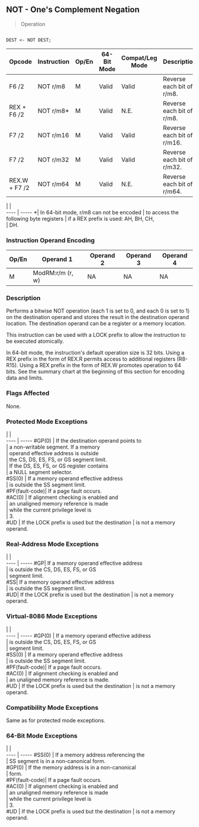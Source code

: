 ## NOT - One's Complement Negation

> Operation
``` slim

DEST <- NOT DEST;

```

 Opcode       | Instruction| Op/En| 64-Bit Mode| Compat/Leg Mode| Description               
 ---  | --- | --- | --- | --- | ---
 F6 /2        | NOT r/m8   | M    | Valid      | Valid          | Reverse each bit of r/m8. 
 REX + F6 /2  | NOT r/m8\*  | M    | Valid      | N.E.           | Reverse each bit of r/m8. 
 F7 /2        | NOT r/m16  | M    | Valid      | Valid          | Reverse each bit of r/m16.
 F7 /2        | NOT r/m32  | M    | Valid      | Valid          | Reverse each bit of r/m32.
 REX.W + F7 /2| NOT r/m64  | M    | Valid      | N.E.           | Reverse each bit of r/m64.
<aside class="notification">

</aside>

   | |  
---- | -----
 \*| In 64-bit mode, r/m8 can not be encoded
  | to access the following byte registers 
  | if a REX prefix is used: AH, BH, CH,   
  | DH.                                    

### Instruction Operand Encoding
 Op/En| Operand 1       | Operand 2| Operand 3| Operand 4
 ---  | --- | --- | --- | ---
 M    | ModRM:r/m (r, w)| NA       | NA       | NA       

### Description
Performs a bitwise NOT operation (each 1 is set to 0, and each 0 is set to 1)
on the destination operand and stores the result in the destination operand
location. The destination operand can be a register or a memory location.

This instruction can be used with a LOCK prefix to allow the instruction to
be executed atomically.

In 64-bit mode, the instruction's default operation size is 32 bits. Using a
REX prefix in the form of REX.R permits access to additional registers (R8-R15).
Using a REX prefix in the form of REX.W promotes operation to 64 bits. See the
summary chart at the beginning of this section for encoding data and limits.



### Flags Affected
None.


### Protected Mode Exceptions
   | |  
---- | -----
 #GP(0)         | If the destination operand points to          
                | a non-writable segment. If a memory           
                | operand effective address is outside          
                | the CS, DS, ES, FS, or GS segment limit.      
                | If the DS, ES, FS, or GS register contains    
                | a NULL segment selector.                      
 #SS(0)         | If a memory operand effective address         
                | is outside the SS segment limit.              
 #PF(fault-code)| If a page fault occurs.                       
 #AC(0)         | If alignment checking is enabled and          
                | an unaligned memory reference is made         
                | while the current privilege level is          
                | 3.                                            
 #UD            | If the LOCK prefix is used but the destination
                | is not a memory operand.                      

### Real-Address Mode Exceptions
   | |  
---- | -----
 #GP| If a memory operand effective address         
    | is outside the CS, DS, ES, FS, or GS          
    | segment limit.                                
 #SS| If a memory operand effective address         
    | is outside the SS segment limit.              
 #UD| If the LOCK prefix is used but the destination
    | is not a memory operand.                      

### Virtual-8086 Mode Exceptions
   | |  
---- | -----
 #GP(0)         | If a memory operand effective address         
                | is outside the CS, DS, ES, FS, or GS          
                | segment limit.                                
 #SS(0)         | If a memory operand effective address         
                | is outside the SS segment limit.              
 #PF(fault-code)| If a page fault occurs.                       
 #AC(0)         | If alignment checking is enabled and          
                | an unaligned memory reference is made.        
 #UD            | If the LOCK prefix is used but the destination
                | is not a memory operand.                      

### Compatibility Mode Exceptions
Same as for protected mode exceptions.


### 64-Bit Mode Exceptions
   | |  
---- | -----
 #SS(0)         | If a memory address referencing the           
                | SS segment is in a non-canonical form.        
 #GP(0)         | If the memory address is in a non-canonical   
                | form.                                         
 #PF(fault-code)| If a page fault occurs.                       
 #AC(0)         | If alignment checking is enabled and          
                | an unaligned memory reference is made         
                | while the current privilege level is          
                | 3.                                            
 #UD            | If the LOCK prefix is used but the destination
                | is not a memory operand.                      
